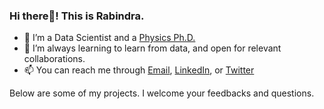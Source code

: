 ### Hi there👋! This is Rabindra.

- 🔭 I’m a Data Scientist and a [Physics Ph.D.](https://scholar.google.com/citations?user=Z8tzkKEAAAAJ&hl=en)
- 🌱 I’m always learning to learn from data, and open for relevant collaborations. 
- 📫 You can reach me through [Email](nepalrabindra89@gmail.com), [LinkedIn](https://www.linkedin.com/in/nepalrabindra/), or [Twitter](https://twitter.com/ccRabindra)

<!---
<img src="https://github-readme-stats.vercel.app/api?username=rnepal2&&show_icons=true&title_color=ffffff&icon_color=bb2acf&text_color=daf7dc&bg_color=191919">
--->

Below are some of my projects. I welcome your feedbacks and questions.
